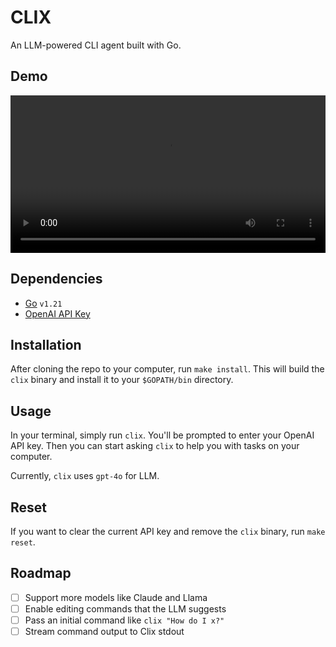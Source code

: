 # CLIX

An LLM-powered CLI agent built with Go.

## Demo

<video src="https://github.com/dgurns/clix/assets/1173791/96f83fdf-5eed-48fb-8532-c3af242a0659" width="100%"></video>

## Dependencies

- [Go](https://golang.org/doc/install) `v1.21`
- [OpenAI API Key](https://platform.openai.com)

## Installation

After cloning the repo to your computer, run `make install`. This will build the `clix` binary and install it to your `$GOPATH/bin` directory.

## Usage

In your terminal, simply run `clix`. You'll be prompted to enter your OpenAI API key. Then you can start asking `clix` to help you with tasks on your computer.

Currently, `clix` uses `gpt-4o` for LLM.

## Reset

If you want to clear the current API key and remove the `clix` binary, run `make reset`.

## Roadmap

- [ ] Support more models like Claude and Llama
- [ ] Enable editing commands that the LLM suggests
- [ ] Pass an initial command like `clix "How do I x?"`
- [ ] Stream command output to Clix stdout
